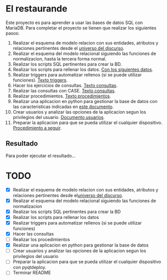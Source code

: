 # El restaurande

Este proyecto es para aprender a usar las bases de datos SQL con MariaDB. Para completar el proyecto se tienen que realizar los siguientes pasos:

1. Realizar el esquema de modelo relacion con sus entidades, atributos y relaciones pertinentes desde el [universo del discurso](./universo_del_discurso.md).
2. Realizar el esquema del modelo relacional siguiendo las funciones de normalizacion, hasta la tercera forma normal.
3. Realizar los scripts SQL pertinentes para crear la BD.
4. Realizar los scripts para rellenar los datos. [Con los siguientes datos](./documentos/datos.md).
5. Realizar triggers para automatizar rellenos (si se puede utilizar funciones). [Texto triggers](./documentos/triggers.md).
6. Hacer los ejercicios de consultas. [Texto consultas](./documentos/consultas.md).
7. Realizar las consultas con CASE. [Texto consultas](./documentos/consultas_case.md).
8. Realizar procedimientos. [Texto procedimientos](./documentos/procedimientos.md).
9. Realizar una aplicacion en python para gestionar la base de datos con las caracteristicas indicadas en [este documento](./documentos/interfaz.md).
10. Crear usuarios y analizar las opciones de la aplicacion segun los privilegios del usuario. [Documento usuarios](./documentos/privilegios_usuarios.md).
11. Preparar la aplicacion para que se pueda utilizar el cualquier dispositivo. [Procedimiento a seguir](./documentos/pyqtdeploy.md).

## Resultado

Para poder ejecutar el resultado...

# TODO

* [X] Realizar el esquema de modelo relacion con sus entidades, atributos y relaciones pertinentes desde el[universo del discurso](universo_del_discurso.md).
* [X] Realizar el esquema del modelo relacional siguiendo las funciones de normalizacion
* [X] Realizar los scripts SQL pertinentes para crear la BD
* [X] Realizar los scripts para rellenar los datos
* [X] Realizar triggers para automatizar rellenos (si se puede utilizar funciones)
* [X] Hacer las consultas
* [ ] Realizar los procedimientos
* [X] Realizar una aplicacion en python para gestionar la base de datos
* [ ] Crear usuarios y analizar las opciones de la aplicacion segun los privilegios del usuario
* [ ] Preparar la aplicacion para que se pueda utilizar el cualquier dispositivo con pyqtdeploy.
* [ ] Terminar README

